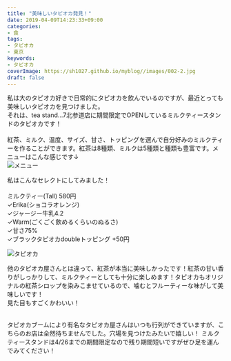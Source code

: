 ```yaml
---
title: "美味しいタピオカ発見！"
date: 2019-04-09T14:23:33+09:00
categories:
- 食 
tags:
- タピオカ
- 東京
keywords:
- タピオカ
coverImage: https://sh1027.github.io/myblog//images/002-2.jpg
draft: false
---
```

私は大のタピオカ好きで日常的にタピオカを飲んでいるのですが、最近とっても美味しいタピオカを見つけました。<br>
それは、tea stand...7北参道店に期間限定でOPENしているミルクティースタンドのタピオカです！<br><br>
紅茶、ミルク、温度、サイズ、甘さ、トッピングを選んで自分好みのミルクティーを作ることができます。紅茶は8種類、ミルクは5種類と種類も豊富です。メニューはこんな感じです↓<br>
![メニュー](https://sh1027.github.io/myblog//images/002-1.jpg)<br>

私はこんなセレクトにしてみました！<br><br>
ミルクティー(Tall) 580円<br>
✓Erika(ショコラオレンジ)<br>
✓ジャージー牛乳4.2<br>
✓Warm(ごくごく飲めるくらいのぬるさ)<br>
✓甘さ75%<br>
✓ブラックタピオカdoubleトッピング +50円<br>

![タピオカ](https://sh1027.github.io/myblog//images/002-2.jpg)<br>

他のタピオカ屋さんとは違って、紅茶が本当に美味しかったです！紅茶の甘い香りがしっかりして、ミルクティーとしても十分に楽しめます！タピオカもオリジナルの紅茶シロップを染みこませているので、噛むとフルーティーな味がして美味しいです！<br>
見た目もすごくかわいい！<br><br>

タピオカブームにより有名なタピオカ屋さんはいつも行列ができていますが、こちらのお店は全然待ちませんでした。穴場を見つけたみたいで嬉しい！
ミルクティースタンドは4/26までの期間限定なので残り期間短いですがぜひ足を運んでみてください！

